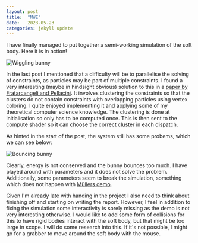 ```yaml
---
layout: post
title:  "MWE"
date:   2023-05-23
categories: jekyll update
---
```


I have finally managed to put together a semi-working simulation of the soft body. Here it is in action!

![Wiggling bunny](/soft-body-project/img/wiggling_bunny.gif)

In the last post I mentioned that a difficulty will be to parallelise the solving of constraints, as particles may be part of multiple constraints. I found a very interesting (maybe in hindsight obvious) solution to this in a [paper by Fratarcangeli and Pellacini](https://ep.liu.se/ecp/106/004/ecp14106004.pdf). It involves clustering the constraints so that the clusters do not contain constraints with overlapping particles using vertex coloring. I quite enjoyed implementing it and applying some of my theoretical computer science knowledge. The clustering is done at initialisation so only has to be computed once. This is then sent to the compute shader so it can choose the correct cluster in each dispatch.

As hinted in the start of the post, the system still has some probems, which we can see below:

![Bouncing bunny](/soft-body-project/img/bouncing_bunny.gif)

Clearly, energy is not conserved and the bunny bounces too much. I have played around with parameters and it does not solve the problem. Additionally, some parameters seem to break the simulation, something which does not happen with [Müllers demo](https://matthias-research.github.io/pages/tenMinutePhysics/10-softBodies.html).

Given I'm already late with handing in the project I also need to think about finishing off and starting on writing the report. However, I feel in addition to fixing the simulation some interactivity is sorely missing as the demo is not very interesting otherwise. I would like to add some form of collisions for this to have rigid bodies interact with the soft body, but that might be too large in scope. I will do some research into this. If it's not possible, I might go for a grabber to move around the soft body with the mouse.